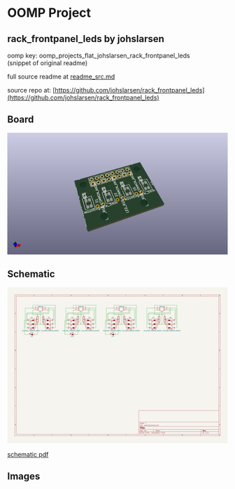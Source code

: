 # OOMP Project  
## rack_frontpanel_leds  by johslarsen  
  
oomp key: oomp_projects_flat_johslarsen_rack_frontpanel_leds  
(snippet of original readme)  
  
  
  full source readme at [readme_src.md](readme_src.md)  
  
source repo at: [https://github.com/johslarsen/rack_frontpanel_leds](https://github.com/johslarsen/rack_frontpanel_leds)  
## Board  
  
[![working_3d.png](working_3d_600.png)](working_3d.png)  
## Schematic  
  
[![working_schematic.png](working_schematic_600.png)](working_schematic.png)  
  
[schematic pdf](working_schematic.pdf)  
## Images  
